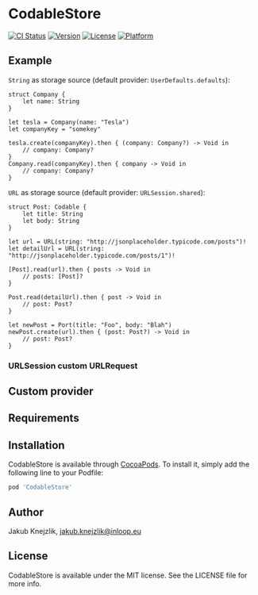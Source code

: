 # CodableStore

[![CI Status](http://img.shields.io/travis/inloop/CodableStore.svg?style=flat)](https://travis-ci.org/inloop/CodableStore)
[![Version](https://img.shields.io/cocoapods/v/CodableStore.svg?style=flat)](http://cocoapods.org/pods/CodableStore)
[![License](https://img.shields.io/cocoapods/l/CodableStore.svg?style=flat)](http://cocoapods.org/pods/CodableStore)
[![Platform](https://img.shields.io/cocoapods/p/CodableStore.svg?style=flat)](http://cocoapods.org/pods/CodableStore)

## Example

`String` as storage source (default provider: `UserDefaults.defaults`):

```
struct Company {
    let name: String
}

let tesla = Company(name: "Tesla")
let companyKey = "somekey"

tesla.create(companyKey).then { (company: Company?) -> Void in
    // company: Company?
}
Company.read(companyKey).then { company -> Void in
    // company: Company?
}
```

`URL` as storage source (default provider: `URLSession.shared`):

```
struct Post: Codable {
    let title: String
    let body: String
}

let url = URL(string: "http://jsonplaceholder.typicode.com/posts")!
let detailUrl = URL(string: "http://jsonplaceholder.typicode.com/posts/1")!

[Post].read(url).then { posts -> Void in
    // posts: [Post]?
}

Post.read(detailUrl).then { post -> Void in
    // post: Post?
}

let newPost = Port(title: "Foo", body: "Blah")
newPost.create(url).then { (post: Post?) -> Void in
    // post: Post?
}
```

### URLSession custom URLRequest

## Custom provider

## Requirements

## Installation

CodableStore is available through [CocoaPods](http://cocoapods.org). To install
it, simply add the following line to your Podfile:

```ruby
pod 'CodableStore'
```

## Author

Jakub Knejzlik, jakub.knejzlik@inloop.eu

## License

CodableStore is available under the MIT license. See the LICENSE file for more info.

